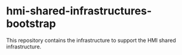 # hmi-shared-infrastructures-bootstrap

This repository contains the infrastructure to support the HMI shared infrastructure.
